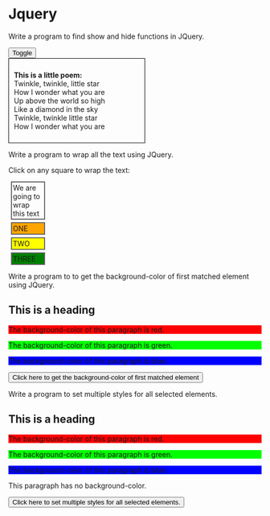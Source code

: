 # Jquery
Write a program to find show and hide functions in JQuery.
<!DOCTYPE html>    
<html>    
<head>    
<script src="http://ajax.googleapis.com/ajax/libs/jquery/1.11.2/jquery.min.js"></script>    
<script>    
$(document).ready(function(){    
    $("button").click(function(){    
        $("div.d1").toggle();    
    });    
});    
</script>    
</head>
<body>    
<button>Toggle</button>    
<div class="d1" style="border:1px solid black;padding:10px;width:250px">    
<p><b>This is a little poem: </b><br/>      
Twinkle, twinkle, little star<br/>      
How I wonder what you are<br/>      
Up above the world so high<br/>      
Like a diamond in the sky<br/>      
Twinkle, twinkle little star<br/>      
How I wonder what you are</p>     
</div>    
</body>    
</html>

Write a program to wrap all the text using JQuery.
<!DOCTYPE html>  
<html>  
<head>  
<title>The jQuery Example</title>  
<script type="text/javascript" src="http://ajax.googleapis.com/ajax/libs/jquery/2.1.3/jquery.min.js"></script>  
<script type="text/javascript" language="javascript">  
         $(document).ready(function() {  
            $("div").click(function () {  
               var content = '<div class="div"></div>';  
               $("#destination").wrap( content );  
            });  
         });  
</script>  
<style>  
.div{ margin:5px;padding:2px; border:2px solid #666; width:60px;}</style>  
</head>  
<body>  
<p>Click on any square to wrap the text:</p>  
<div class="div" id="destination">We are going to wrap this text</div>  
<div class="div" style="background-color:orange;">ONE</div>  
<div class="div" style="background-color:yellow;">TWO</div>  
<div class="div" style="background-color:green;">THREE</div>  
</body>  
</html>

Write a program to to get the background-color of first matched element using JQuery.
<!DOCTYPE html>  
<html>  
<head>  
<script src="https://ajax.googleapis.com/ajax/libs/jquery/1.11.3/jquery.min.js"></script>  
<script>  
$(document).ready(function(){  
    $("button").click(function(){  
        alert("Background color = " + $("p").css("background-color"));  
    });  
});  
</script>  
</head>  
<body>  
<h2>This is a heading</h2>  
<p style="background-color:#ff0000">The background-color of this paragraph is red.</p>  
<p style="background-color:#00ff00">The background-color of this paragraph is green.</p>  
<p style="background-color:#0000ff">The background-color of this paragraph is blue.</p>  
<button>Click here to get the background-color of first matched element</button>  
</body>  
</html> 

Write a program to set multiple styles for all selected elements.
<!DOCTYPE html>  
<html>  
<head>  
<script src="https://ajax.googleapis.com/ajax/libs/jquery/1.11.3/jquery.min.js"></script>  
<script>  
$(document).ready(function(){  
    $("button").click(function(){  
        $("p").css({"background-color": "blue", "font-size": "200%"});  
    });  
});  
</script>  
</head>  
<body>  
<h2>This is a heading</h2>  
<p style="background-color:#ff0000">The background-color of this paragraph is red.</p>  
<p style="background-color:#00ff00">The background-color of this paragraph is green.</p>  
<p style="background-color:#0000ff">The background-color of this paragraph is blue.</p>  
<p>This paragraph has no background-color.</p>  
<button>Click here to set multiple styles for all selected elements.</button>  
</body>  
</html>

